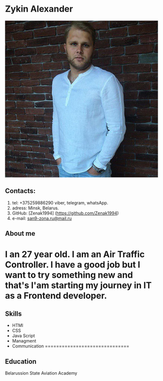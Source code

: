 # Zykin Alexander
![foto](images/myphoto.jpg)
## Contacts:
1. tel: +375259886290 viber, telegram, whatsApp.
2. adress: Minsk, Belarus.
3. GitHub: [Zenak1994] (https://github.com/Zenak1994)
4. e-mail: san9-zona.ru@mail.ru
## About me 

I an 27 year old. I am an Air Traffic Controller. I have a good job but I want to try something new and that's I'am starting my journey in IT as a Frontend developer.
=========================================
## Skills
* HTMl
* CSS
* Java Script
* Managment 
* Communication 
==============================
## Education 
Belarussion State Aviation Academy